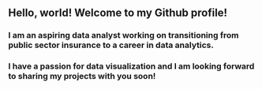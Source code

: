 ## **Hello, world! Welcome to my Github profile!**

### I am an aspiring data analyst working on transitioning from public sector insurance to a career in data analytics.

### I have a passion for data visualization and I am looking forward to sharing my projects with you soon!
